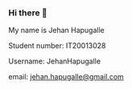 ### Hi there 👋

My name is Jehan Hapugalle

Student number: IT20013028


Username: JehanHapugalle


email: jehan.hapugalle@gmail.com
